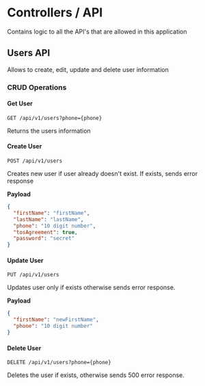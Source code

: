 # Controllers / API

Contains logic to all the API's that are allowed in this application

## Users API

Allows to create, edit, update and delete user information

### CRUD Operations

#### Get User

`GET /api/v1/users?phone={phone}`

Returns the users information

#### Create User

`POST /api/v1/users`

Creates new user if user already doesn't exist. If exists, sends error response

**Payload**
```json
{
  "firstName": "firstName",
  "lastName": "lastName",
  "phone": "10 digit number",
  "tosAgreement": true,
  "password": "secret"
}
```

#### Update User

`PUT /api/v1/users`

Updates user only if exists otherwise sends error response.

**Payload**
```json
{
  "firstName": "newFirstName",
  "phone": "10 digit number"
}
```

#### Delete User

`DELETE /api/v1/users?phone={phone}`

Deletes the user if exists, otherwise sends 500 error response.
